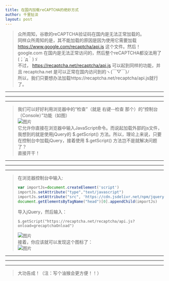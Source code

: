 ```yaml
---
title: 在国内加载reCAPTCHA的绝妙方式
author: 千里扯淡
layout: post
---
```

>众所周知，谷歌的reCAPTCHA验证码在国内是无法正常加载的。  
>同样众所周知的是，其不能加载的原因是因为使用它需要加载 https://www.google.com/recaptcha/api.js 这个文件。然后！ google.com 在国内是无法正常访问的，然后整个reCAPTCHA都没法用了(；´д｀)ゞ  
>不过， https://recaptcha.net/recaptcha/api.js 可以起到同样的功能，并且 recaptcha.net 是可以正常在国内访问到的ヽ(￣▽￣)ﾉ  
>所以，我们只要想办法加载https://recaptcha.net/recaptcha/api.js就行了。  

--------------
--------------
--------------

>我们可以好好利用浏览器中的“检查”（就是 右键--检查 那个）的“控制台（Console）”功能（如图）  
>![图片](https://files.qlchedan.tk/file/filesssss/20210802/pic0.PNG)  
>它允许你直接在浏览器中输入JavaScript命令。而说起加载外部的js文件，我想到的就是使用jQuery的 $.getScript() 方法。所以，理论上来说，只要在控制台中加载jQuery，接着使用 $.getScript() 方法岂不是就解决问题了？  
>直接开干！

-------------
-------------
-------------

>在浏览器控制台中输入:  
>```JavaScript
>var importJs=document.createElement('script')
>importJs.setAttribute("type","text/javascript")
>importJs.setAttribute("src", 'https://cdn.jsdelivr.net/npm/jquery@3.2.1/dist/jquery.min.js')
>document.getElementsByTagName("head")[0].appendChild(importJs)
>```
>导入jQuery，然后输入：
>```jQuery
>$.getScript("https://recaptcha.net/recaptcha/api.js?onload=grecaptchaOnload")
>```
>![图片](https://files.qlchedan.tk/file/filesssss/20210802/pic1.PNG)  
>接着，你应该就可以发现这个图标了：  
>![图片](https://files.qlchedan.tk/file/filesssss/20210802/pic2.PNG)  

------------
------------
------------

>大功告成！（注：写个油猴会更方便！！）
